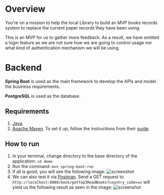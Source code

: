 # ​Overview

You're on a mission to help the local Library to build an MVP books records system to replace the current paper records they have been using.

This is an MVP for us to gather more feedback. As a result, we have omitted a login feature as we are not sure how we are going to control usage nor what kind of authentication mechanism we will be using.

# Backend

**Spring Boot** is used as the main framework to develop the APIs and model the business requirements.

**PostgreSQL** is used as the database.

## Requirements

1. [Java](https://www.java.com/en/).
2. [Apache Maven](https://maven.apache.org/download.cgi). To set it up, follow the instructions from their [guide](https://maven.apache.org/install.html).

## How to run

1. In your terminal, change directory to the base directory of the application: `cd demo`
2. Run the command: `mvn spring-boot:run`
3. If all is good, you will see the following image:
   ![screenshot](https://github.com/klee045/toppan/blob/dev/run_app.png?raw=true)
4. We can also test it via [Postman](https://www.postman.com/downloads/). Send a GET request to `http://localhost:8080/book/getTop3ReadBooks?country_code=us` will yield us the following result as seen in the image:
   ![screenshot](https://github.com/klee045/toppan/blob/dev/get_req.png?raw=true)
